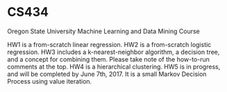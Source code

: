 # CS434
Oregon State University Machine Learning and Data Mining Course

HW1 is a from-scratch linear regression.
HW2 is a from-scratch logistic regression.
HW3 includes a k-nearest-neighbor algorithm, a decision tree, and a concept for combining them. Please take note of the how-to-run comments at the top.
HW4 is a hierarchical clustering.
HW5 is in progress, and will be completed by June 7th, 2017. It is a small Markov Decision Process using value iteration.

